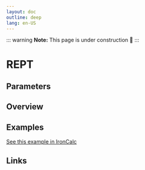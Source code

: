 ```yaml
---
layout: doc
outline: deep
lang: en-US
---
```


::: warning
**Note:** This page is under construction 🚧
:::

# REPT

## Parameters

## Overview

## Examples

[See this example in IronCalc](https://app.ironcalc.com/?filename=rept)

## Links